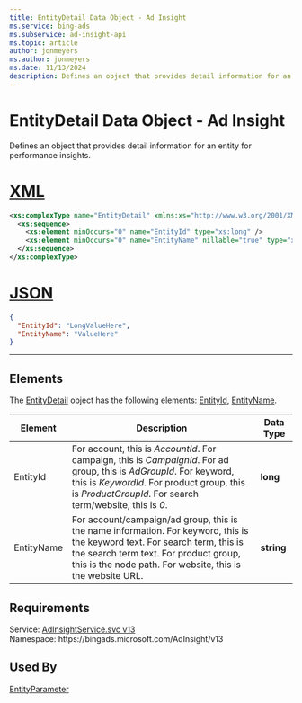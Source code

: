 ```yaml
---
title: EntityDetail Data Object - Ad Insight
ms.service: bing-ads
ms.subservice: ad-insight-api
ms.topic: article
author: jonmeyers
ms.author: jonmeyers
ms.date: 11/13/2024
description: Defines an object that provides detail information for an entity for performance insights.
---
```

# EntityDetail Data Object - Ad Insight
Defines an object that provides detail information for an entity for performance insights.

# [XML](#tab/xml)

```xml
<xs:complexType name="EntityDetail" xmlns:xs="http://www.w3.org/2001/XMLSchema">
  <xs:sequence>
    <xs:element minOccurs="0" name="EntityId" type="xs:long" />
    <xs:element minOccurs="0" name="EntityName" nillable="true" type="xs:string" />
  </xs:sequence>
</xs:complexType>
```

# [JSON](#tab/json)

```json
{
  "EntityId": "LongValueHere",
  "EntityName": "ValueHere"
}
```

-----

## <a name="elements"></a>Elements

The [EntityDetail](entitydetail.md) object has the following elements: [EntityId](#entityid), [EntityName](#entityname).

|Element|Description|Data Type|
|-----------|---------------|-------------|
|<a name="entityid"></a>EntityId|For account, this is *AccountId*. For campaign, this is *CampaignId*. For ad group, this is *AdGroupId*. For keyword, this is *KeywordId*. For product group, this is *ProductGroupId*. For search term/website, this is *0*.|**long**|
|<a name="entityname"></a>EntityName|For account/campaign/ad group, this is the name information. For keyword, this is the keyword text. For search term, this is the search term text. For product group, this is the node path. For website, this is the website URL.|**string**|

## Requirements
Service: [AdInsightService.svc v13](https://adinsight.api.bingads.microsoft.com/Api/Advertiser/AdInsight/v13/AdInsightService.svc)  
Namespace: https\://bingads.microsoft.com/AdInsight/v13  

## Used By
[EntityParameter](entityparameter.md)  
